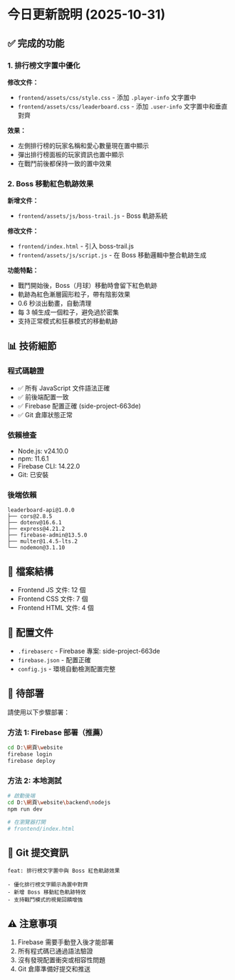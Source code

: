 # 今日更新說明 (2025-10-31)

## ✅ 完成的功能

### 1. 排行榜文字置中優化
**修改文件：**
- `frontend/assets/css/style.css` - 添加 `.player-info` 文字置中
- `frontend/assets/css/leaderboard.css` - 添加 `.user-info` 文字置中和垂直對齊

**效果：**
- 左側排行榜的玩家名稱和愛心數量現在置中顯示
- 彈出排行榜面板的玩家資訊也置中顯示
- 在戰鬥前後都保持一致的置中效果

### 2. Boss 移動紅色軌跡效果
**新增文件：**
- `frontend/assets/js/boss-trail.js` - Boss 軌跡系統

**修改文件：**
- `frontend/index.html` - 引入 boss-trail.js
- `frontend/assets/js/script.js` - 在 Boss 移動邏輯中整合軌跡生成

**功能特點：**
- 戰鬥開始後，Boss（月球）移動時會留下紅色軌跡
- 軌跡為紅色漸層圓形粒子，帶有陰影效果
- 0.6 秒淡出動畫，自動清理
- 每 3 幀生成一個粒子，避免過於密集
- 支持正常模式和狂暴模式的移動軌跡

## 📊 技術細節

### 程式碼驗證
- ✅ 所有 JavaScript 文件語法正確
- ✅ 前後端配置一致
- ✅ Firebase 配置正確 (side-project-663de)
- ✅ Git 倉庫狀態正常

### 依賴檢查
- Node.js: v24.10.0
- npm: 11.6.1
- Firebase CLI: 14.22.0
- Git: 已安裝

### 後端依賴
```
leaderboard-api@1.0.0
├── cors@2.8.5
├── dotenv@16.6.1
├── express@4.21.2
├── firebase-admin@13.5.0
├── multer@1.4.5-lts.2
└── nodemon@3.1.10
```

## 📁 檔案結構
- Frontend JS 文件: 12 個
- Frontend CSS 文件: 7 個
- Frontend HTML 文件: 4 個

## 🔧 配置文件
- `.firebaserc` - Firebase 專案: side-project-663de
- `firebase.json` - 配置正確
- `config.js` - 環境自動檢測配置完整

## 🚀 待部署
請使用以下步驟部署：

### 方法 1: Firebase 部署（推薦）
```bash
cd D:\網頁\website
firebase login
firebase deploy
```

### 方法 2: 本地測試
```bash
# 啟動後端
cd D:\網頁\website\backend\nodejs
npm run dev

# 在瀏覽器打開
# frontend/index.html
```

## 📝 Git 提交資訊
```
feat: 排行榜文字置中與 Boss 紅色軌跡效果

- 優化排行榜文字顯示為置中對齊
- 新增 Boss 移動紅色軌跡特效
- 支持戰鬥模式的視覺回饋增強
```

## ⚠️ 注意事項
1. Firebase 需要手動登入後才能部署
2. 所有程式碼已通過語法驗證
3. 沒有發現配置衝突或相容性問題
4. Git 倉庫準備好提交和推送
